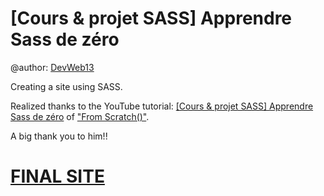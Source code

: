# [Cours & projet SASS] Apprendre Sass de zéro

@author: [DevWeb13](https://twitter.com/DeveloppementW1)

Creating a site using SASS.

Realized thanks to the YouTube tutorial: [[Cours & projet SASS] Apprendre Sass de zéro](https://www.youtube.com/watch?v=Ylud51jTVd8) of ["From Scratch()"]( https://twitter.com/KobeKenjo).

A big thank you to him!!

# [FINAL SITE](https://devweb13.github.io/SpaceX/)
